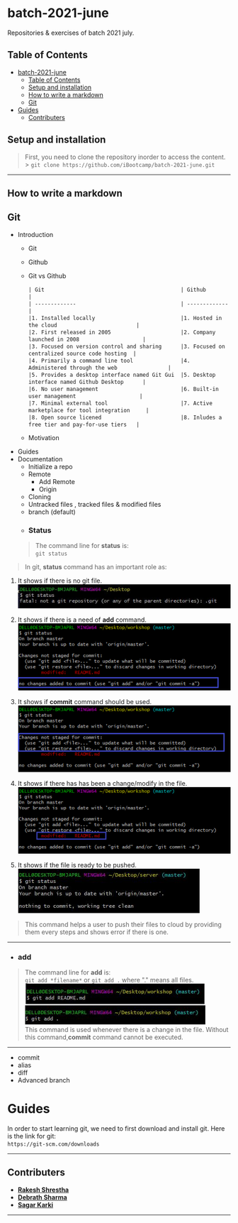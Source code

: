 # batch-2021-june

Repositories &amp; exercises of batch 2021 july.

## Table of Contents

- [batch-2021-june](#batch-2021-june)
  - [Table of Contents](#table-of-contents)
  - [Setup and installation](#setup-and-installation)
  - [How to write a markdown](#how-to-write-a-markdown)
  - [Git](#git)
- [Guides](#guides)
  - [Contributers](#contributers)

## Setup and installation

> First, you need to clone the repository inorder to access the content. <br/> > `git clone https://github.com/iBootcamp/batch-2021-june.git`

---

## How to write a markdown

## Git

- Introduction
  - Git
  - Github
  - Git vs Github

        | Git                                           | Github                                        |
        | -------------                                 | -------------                                 |
        |1. Installed locally                           |1. Hosted in the cloud                         |
        |2. First released in 2005                      |2. Company launched in 2008                    | 
        |3. Focused on version control and sharing      |3. Focused on centralized source code hosting  |
        |4. Primarily a command line tool               |4. Administered through the web                | 
        |5. Provides a desktop interface named Git Gui  |5. Desktop interface named Github Desktop      |
        |6. No user management                          |6. Built-in user management                    | 
        |7. Minimal external tool                       |7. Active marketplace for tool integration     | 
        |8. Open source licened                         |8. Inludes a free tier and pay-for-use tiers   |
        


  - Motivation
- Guides
- Documentation
  - Initialize a repo
  - Remote
    - Add Remote
    - Origin
  - Cloning
  - Untracked files , tracked files & modified files
  - branch (default)
  - ### Status
  >The command line for **status** is:<br/>
`git status`<br/>
>In git, **status** command has an important role as:
1. It shows if there is no git file.<br/>
![git status!](photos/no-git-file.JPG)

2. It shows if there is a need of **add** command.<br/>
![git status!](photos/add.png)

3. It shows if **commit** command should be used.<br/>
![git status!](photos/commit.png)

4. It shows if there has has been a change/modify in the file.<br/>
![git status!](photos/modified%20.png)

5. It shows if the file is ready to be pushed.<br/>
![git status!](photos/git-status-clear.JPG) <br/>
>This command helps a user to push their files to cloud by providing them every steps and shows error if there is one.

---

  - ### add

  >The command line for **add** is:<br/>
`git add *filename*` or `git add .` where "." means all files. <br/>
![git add filename](photos/add-read.JPG)<br/>
![git add .](photos/add-.JPG)<br/>
>This command is used whenever there is a change in the file. Without this command,**commit** command cannot be executed.

---
  - commit
  - alias
  - diff
  - Advanced branch

# Guides
In order to start learning git, we need to first download and install git. Here is the link for git:  <br/>  `https://git-scm.com/downloads`

---
## Contributers

- [**Rakesh Shrestha**](https://github.com/aomini)
- [**Debrath Sharma**](https://github.com/Madara-coder)
- [**Sagar Karki**](https://github.com/skarki-afk)
---
